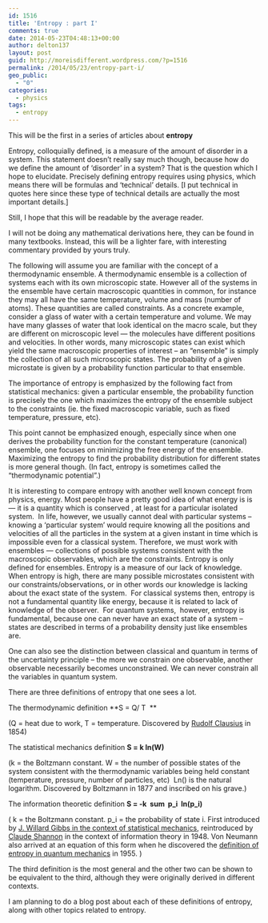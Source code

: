 ```yaml
---
id: 1516
title: 'Entropy : part I'
comments: true
date: 2014-05-23T04:48:13+00:00
author: delton137
layout: post
guid: http://moreisdifferent.wordpress.com/?p=1516
permalink: /2014/05/23/entropy-part-i/
geo_public:
  - "0"
categories:
  - physics
tags:
  - entropy
---
```

This will be the first in a series of articles about **entropy**

Entropy, colloquially defined, is a measure of the amount of disorder in a system. This statement doesn’t really say much though, because how do we define the amount of ‘disorder’ in a system? That is the question which I hope to elucidate. Precisely defining entropy requires using physics, which means there will be formulas and ‘technical’ details. [I put technical in quotes here since these type of technical details are actually the most important details.]

Still, I hope that this will be readable by the average reader.

<!--more-->

I will not be doing any mathematical derivations here, they can be found in many textbooks. Instead, this will be a lighter fare, with interesting commentary provided by yours truly.

The following will assume you are familiar with the concept of a thermodynamic ensemble. A thermodynamic ensemble is a collection of systems each with its own microscopic state. However all of the systems in the ensemble have certain macroscopic quantities in common, for instance they may all have the same temperature, volume and mass (number of atoms). These quantities are called constraints. As a concrete example, consider a glass of water with a certain temperature and volume. We may have many glasses of water that look identical on the macro scale, but they are different on microscopic level &#8212; the molecules have different positions and velocities. In other words, many microscopic states can exist which yield the same macroscopic properties of interest &#8211; an &#8220;ensemble&#8221; is simply the collection of all such microscopic states. The probability of a given microstate is given by a probability function particular to that ensemble.

The importance of entropy is emphasized by the following fact from statistical mechanics: given a particular ensemble, the probability function is precisely the one which maximizes the entropy of the ensemble subject to the constraints (ie. the fixed macroscopic variable, such as fixed temperature, pressure, etc).

This point cannot be emphasized enough, especially since when one derives the probability function for the constant temperature (canonical) ensemble, one focuses on minimizing the free energy of the ensemble. Maximizing the entropy to find the probability distribution for different states is more general though. (In fact, entropy is sometimes called the &#8220;thermodynamic potential&#8221;.)

It is interesting to compare entropy with another well known concept from physics, energy. Most people have a pretty good idea of what energy is is &#8212; it is a quantity which is conserved , at least for a particular isolated system.  In life, however, we usually cannot deal with particular systems &#8211; knowing a &#8216;particular system&#8217; would require knowing all the positions and velocities of all the particles in the system at a given instant in time which is impossible even for a classical system. Therefore, we must work with ensembles &#8212; collections of possible systems consistent with the macroscopic observables, which are the constraints. Entropy is only defined for ensembles. Entropy is a measure of our lack of knowledge. When entropy is high, there are many possible microstates consistent with our constraints/observations, or in other words our knowledge is lacking about the exact state of the system.  For classical systems then, entropy is not a fundamental quantity like energy, because it is related to lack of knowledge of the observer.  For quantum systems,  however, entropy is fundamental, because one can never have an exact state of a system &#8211; states are described in terms of a probability density just like ensembles are.

One can also see the distinction between classical and quantum in terms of the uncertainty principle &#8211; the more we constrain one observable, another observable necessarily becomes unconstrained. We can never constrain all the variables in quantum system.

There are three definitions of entropy that one sees a lot.

The thermodynamic definition **S = Q/ T  **

(Q = heat due to work, T = temperature. Discovered by [Rudolf Clausius](http://en.wikipedia.org/wiki/Rudolf_Clausius) in 1854)

The statistical mechanics definition **S = k ln(W)**

(k = the Boltzmann constant. W = the number of possible states of the system consistent with the thermodynamic variables being held constant (temperature, pressure, number of particles, etc)  Ln() is the natural logarithm. Discovered by Boltzmann in 1877 and inscribed on his grave.)

The information theoretic definition **S = -k  sum  p\_i  ln(p\_i)**

( k = the Boltzmann constant. p_i = the probability of state i. First introduced by [J. Willard Gibbs in the context of statistical mechanics](http://en.wikipedia.org/wiki/Gibbs_entropy#Gibbs_Entropy_Formula), reintroduced by [Claude Shannon](http://en.wikipedia.org/wiki/Shannon_entropy) in the context of information theory in 1948. Von Neumann also arrived at an equation of this form when he discovered the [definition of entropy in quantum mechanics](http://en.wikipedia.org/wiki/Von_Neumann_entropy) in 1955. )

The third definition is the most general and the other two can be shown to be equivalent to the third, although they were originally derived in different contexts.

I am planning to do a blog post about each of these definitions of entropy, along with other topics related to entropy.
